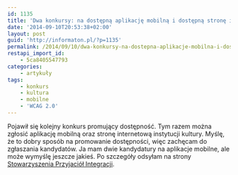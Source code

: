 ```yaml
---
id: 1135
title: 'Dwa konkursy: na dostępną aplikację mobilną i dostępną stronę internetową o kulturze'
date: '2014-09-10T20:53:38+02:00'
layout: post
guid: 'http://informaton.pl/?p=1135'
permalink: /2014/09/10/dwa-konkursy-na-dostepna-aplikacje-mobilna-i-dostepna-strone-internetowa-o-kulturze/
restapi_import_id:
    - 5ca8405547793
categories:
    - artykuły
tags:
    - konkurs
    - kultura
    - mobilne
    - 'WCAG 2.0'
---
```


Pojawił się kolejny konkurs promujący dostępność. Tym razem można zgłosić aplikację mobilną oraz stronę internetową instytucji kultury. Myślę, że to dobry sposób na promowanie dostępności, więc zachęcam do zgłaszania kandydatów. Ja mam dwie kandydatury na aplikacje mobilne, ale może wymyślę jeszcze jakieś. Po szczegóły odsyłam na strony [Stowarzyszenia Przyjaciół Integracji](http://www.integracja.org/wydarzenia/ruszaja-konkursy-integracji/).